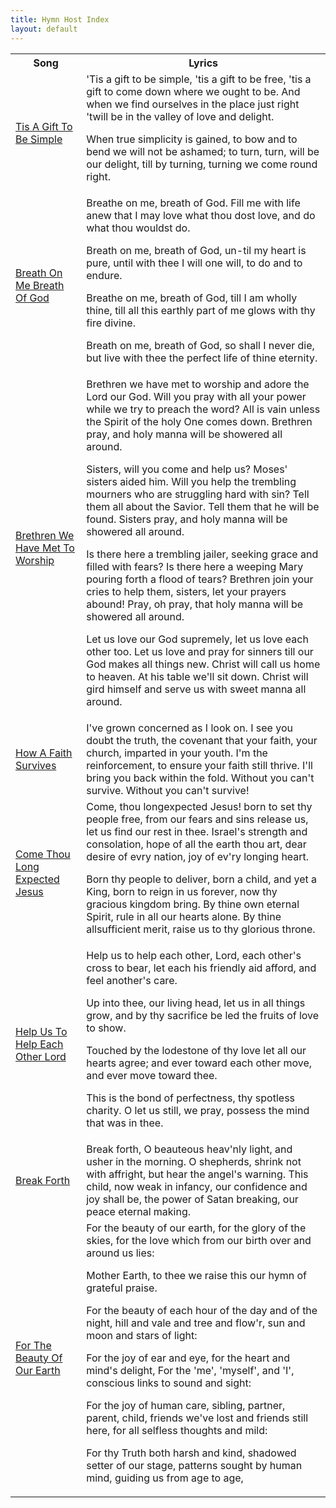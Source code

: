 ```yaml
---
title: Hymn Host Index
layout: default
---
```

<table><tr><th>Song</th><th>Lyrics</th></tr>
<tr><td class='hymn-name-box'><a href="listing/tis_a_gift_to_be_simple.html">
Tis A Gift To Be Simple
</a></td>
<td class='lyric-box'>'Tis a gift to be simple, 'tis a gift to be free,
'tis a gift to come down where we ought to be.
And when we find ourselves in the place just right
'twill be in the valley of love and delight.

When true simplicity is gained,
to bow and to bend we will not be ashamed;
to turn, turn, will be our delight,
till by turning, turning we come round right.

</td></tr><tr><td class='hymn-name-box'><a href="listing/breath_on_me_breath_of_god.html">
Breath On Me Breath Of God
</a></td>
<td class='lyric-box'>Breathe on me, breath of God. Fill me with life anew
that I may love what thou dost love, and do what thou wouldst do.

Breath on me, breath of God, un-til my heart is pure,
until with thee I will one will, to do and to endure.

Breathe on me, breath of God, till I am wholly thine,
till all this earthly part of me glows with thy fire divine.

Breath on me, breath of God, so shall I never die,
but live with thee the perfect life of thine eternity.

</td></tr><tr><td class='hymn-name-box'><a href="listing/brethren_we_have_met_to_worship.html">
Brethren We Have Met To Worship
</a></td>
<td class='lyric-box'>Brethren we have met to worship and adore the Lord our God.
Will you pray with all your power while we try to preach the word?
All is vain unless the Spirit of the holy One comes down.
Brethren pray, and holy manna will be showered all around.

Sisters, will you come and help us? Moses' sisters aided him.
Will you help the trembling mourners who are struggling hard with sin?
Tell them all about the Savior. Tell them that he will be found.
Sisters pray, and holy manna will be showered all around.

Is there here a trembling jailer, seeking grace and filled with fears?
Is there here a weeping Mary pouring forth a flood of tears?
Brethren join your cries to help them, sisters, let your prayers abound!
Pray, oh pray, that holy manna will be showered all around.

Let us love our God supremely, let us love each other too.
Let us love and pray for sinners till our God makes all things new.
Christ will call us home to heaven. At his table we'll sit down.
Christ will gird himself and serve us with sweet manna all around.

</td></tr><tr><td class='hymn-name-box'><a href="listing/how_a_faith_survives.html">
How A Faith Survives
</a></td>
<td class='lyric-box'>I've grown concerned as I look on. I see you doubt the truth,
the covenant that your faith, your church, imparted in your youth.
I'm the reinforcement, to ensure your faith still thrive.
I'll bring you back within the fold. Without you can't survive.
Without you can't survive!

</td></tr><tr><td class='hymn-name-box'><a href="listing/come_thou_long_expected_jesus.html">
Come Thou Long Expected Jesus
</a></td>
<td class='lyric-box'>Come, thou longexpected Jesus! born to set thy people free,
from our fears and sins release us, let us find our rest in thee.
Israel's strength and consolation, hope of all the earth thou art,
dear desire of evry nation, joy of ev'ry longing heart.

Born thy people to deliver, born a child, and yet a King,
born to reign in us forever, now thy gracious kingdom bring.
By thine own eternal Spirit, rule in all our hearts alone.
By thine allsufficient merit, raise us to thy glorious throne.

</td></tr><tr><td class='hymn-name-box'><a href="listing/help_us_to_help_each_other_lord.html">
Help Us To Help Each Other Lord
</a></td>
<td class='lyric-box'>Help us to help each other, Lord,
each other's cross to bear,
let each his friendly aid afford,
and feel another's care.

Up into thee, our living head,
let us in all things grow,
and by thy sacrifice be led
the fruits of love to show.

Touched by the lodestone of thy love
let all our hearts agree;
and ever toward each other move,
and ever move toward thee.

This is the bond of perfectness,
thy spotless charity.
O let us still, we pray, possess
the mind that was in thee.

</td></tr><tr><td class='hymn-name-box'><a href="listing/break_forth.html">
Break Forth
</a></td>
<td class='lyric-box'>Break forth, O beauteous heav'nly light, and usher in the morning.
O shepherds, shrink not with affright, but hear the angel's warning.
This child, now weak in infancy, our confidence and joy shall be,
the power of Satan breaking, our peace eternal making.

</td></tr><tr><td class='hymn-name-box'><a href="listing/for_the_beauty_of_our_earth.html">
For The Beauty Of Our Earth
</a></td>
<td class='lyric-box'>For the beauty of our earth, for the glory of the skies,
for the love which from our birth over and around us lies:

  Mother Earth, to thee we raise this our hymn of grateful praise.

For the beauty of each hour of the day and of the night,
hill and vale and tree and flow'r, sun and moon and stars of light:

For the joy of ear and eye, for the heart and mind's delight,
For the 'me', 'myself', and 'I', conscious links to sound and sight:

For the joy of human care, sibling, partner, parent, child,
friends we've lost and friends still here, for all selfless thoughts and mild:

For thy Truth both harsh and kind, shadowed setter of our stage,
patterns sought by human mind, guiding us from age to age,

</td></tr></table>
